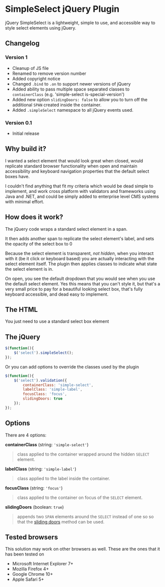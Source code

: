 SimpleSelect jQuery Plugin
==========================

jQuery SimpleSelect is a lightweight, simple to use, and accessible way to style select elements using jQuery.

Changelog
---------
### Version 1 ###
* Cleanup of JS file
* Renamed to remove version number
* Added copyright notice
* Changed `.bind` to `.on` to support newer versions of jQuery
* Added ability to pass multiple space separated classes to `containerClass` (e.g. 'simple-select is-special-version')
* Added new option `slidingDoors: false` to allow you to turn off the additional `SPAN` created inside the container.
* Added `.simpleSelect` namespace to all jQuery events used.

### Version 0.1 ###
* Initial release

Why build it?
-------------

I wanted a select element that would look great when closed, would replicate standard browser functionality when open and maintain accessibility and keyboard navigation properties that the default select boxes have.

I couldn't find anything that fit my criteria which would be dead simple to implement, and work cross platform with validators and frameworks using Java and .NET, and could be simply added to enterprise level CMS systems with minimal effort.

How does it work?
-----------------

The jQuery code wraps a standard select element in a span.

It then adds another span to replicate the select element's label, and sets the opacity of the select box to 0

Because the select element is transparent, _not hidden_, when you interact with it (be it click or keyboard based) you are actually interacting with the select element itself. The plugin then applies classes to indicate what state the select element is in.

On open, you see the default dropdown that you would see when you use the default select element. Yes this means that you can't style it, but that's a very small price to pay for a beautiful looking select box, that's fully keyboard accessible, and dead easy to implement.

The HTML
--------

You just need to use a standard select box element

The jQuery
----------

```javascript
$(function(){
    $('select').simpleSelect();
});
```

Or you can add options to override the classes used by the plugin

```javascript
$(function(){
    $('select').validation({
        containerClass: 'simple-select',
        labelClass: 'simple-label',
        focusClass: 'focus',
        slidingDoors: true
    });
});
```

Options
-------

There are 4 options:

**containerClass** (string: `'simple-select'`)
> class applied to the container wrapped around the hidden `SELECT` element.

**labelClass** (string: `'simple-label'`)
> class applied to the label inside the container.

**focusClass** (string: `'focus'`)
> class applied to the container on focus of the `SELECT` element.

**slidingDoors** (boolean: `true`)
> appends two `SPAN` elements around the `SELECT` instead of one so so that the [sliding doors](http://www.alistapart.com/articles/slidingdoors/) method can be used.

Tested browsers
---------------

This solution may work on other browsers as well. These are the ones that it has been tested on

* Microsoft Internet Explorer 7+
* Mozilla Firefox 4+
* Google Chrome 10+
* Apple Safari 5+